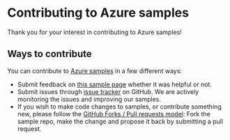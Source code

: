 # Contributing to Azure samples

Thank you for your interest in contributing to Azure samples!

## Ways to contribute

You can contribute to [Azure samples](https://github.com/Azure-Samples/monitor-dotnet-autoscale-based-on-performance) in a few different ways:

- Submit feedback on [this sample page](https://azure.microsoft.com/documentation/samples/monitor-dotnet-autoscale-based-on-performance/) whether it was helpful or not.  
- Submit issues through [issue tracker](https://github.com/Azure-Samples/monitor-dotnet-autoscale-based-on-performance/issues) on GitHub. We are actively monitoring the issues and improving our samples.
- If you wish to make code changes to samples, or contribute something new, please follow the [GitHub Forks / Pull requests model](https://help.github.com/articles/fork-a-repo/): Fork the sample repo, make the change and propose it back by submitting a pull request.